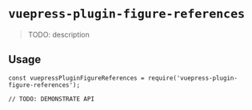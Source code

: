 # `vuepress-plugin-figure-references`

> TODO: description

## Usage

```
const vuepressPluginFigureReferences = require('vuepress-plugin-figure-references');

// TODO: DEMONSTRATE API
```
